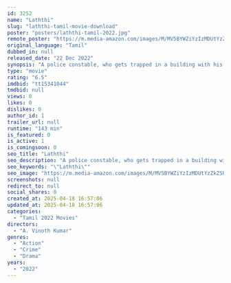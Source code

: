 ```yaml
---
id: 3252
name: "Laththi"
slug: "laththi-tamil-movie-download"
poster: "posters/laththi-tamil-2022.jpg"
remote_poster: "https://m.media-amazon.com/images/M/MV5BYWZiYzIzMDUtYzZkZS00MjRlLWE4ZjctNjZhMjhmNjE3N2I3XkEyXkFqcGc@._V1_SX300.jpg"
original_language: "Tamil"
dubbed_in: null
released_date: "22 Dec 2022"
synopsis: "A police constable, who gets trapped in a building with his 10-year-old kid, and how they escape from the building surrounded by a group of the enemy."
type: "movie"
rating: "6.5"
imdbid: "tt15341044"
tmdbid: null
views: 0
likes: 0
dislikes: 0
author_id: 1
trailer_url: null
runtime: "143 min"
is_featured: 0
is_active: 1
is_comingsoon: 0
seo_title: "Laththi"
seo_description: "A police constable, who gets trapped in a building with his 10-year-old kid, and how they escape from the building surrounded by a group of the enemy."
seo_keywords: "\"Laththi\""
seo_image: "https://m.media-amazon.com/images/M/MV5BYWZiYzIzMDUtYzZkZS00MjRlLWE4ZjctNjZhMjhmNjE3N2I3XkEyXkFqcGc@._V1_SX300.jpg"
screenshots: null
redirect_to: null
social_shares: 0
created_at: 2025-04-18 16:57:06
updated_at: 2025-04-18 16:57:06
categories:
  - "Tamil 2022 Movies"
directors:
  - "A. Vinoth Kumar"
genres:
  - "Action"
  - "Crime"
  - "Drama"
years:
  - "2022"
---
```

